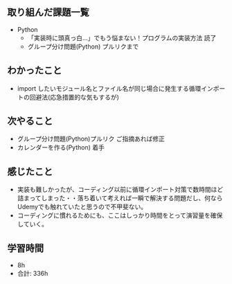 ## 取り組んだ課題一覧

- Python
    - 「実装時に頭真っ白…」でもう悩まない！プログラムの実装方法 読了
    - グループ分け問題(Python) プルリクまで

## わかったこと
- import したいモジュール名とファイル名が同じ場合に発生する循環インポートの回避法(応急措置的な気もするが)
## 次やること

- グループ分け問題(Python)プルリク ご指摘あれば修正
- カレンダーを作る(Python) 着手

## 感じたこと

- 実装も難しかったが、コーディング以前に循環インポート対策で数時間ほど詰まってしまった・・落ち着いて考えれば一瞬で解決する問題だし、何ならUdemyでも触れていたと思うので不甲斐ない。
- コーディングに慣れるためにも、ここはしっかり時間をとって演習量を確保していく。
## 学習時間

- 8h
- 合計: 336h
